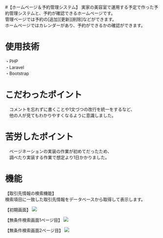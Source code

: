 #【ホームページ＆予約管理システム】
実家の美容室で運用する予定で作った予約管理システムと、予約が確認できるホームページです。<br>
管理ページでは予約の[追加][更新][削除]などができます。<br>
ホームページではカレンダーがあり、予約ができるかの確認ができます。<br>

# 使用技術
・PHP <br>
・Laravel <br>
・Bootstrap<br>

# こだわったポイント
　コメントを忘れずに書くことや1文づつの改行を統一をするなど、<br>
　他の人が見てもわかりやすくなるように意識しました。<br>

# 苦労したポイント
　ページネーションの実装の作業が初めてだったため、<br>
　調べたり実装する作業で想定より1日かかりました。<br>

# 機能
【取引先情報の検索機能】 <br>
検索項目に一致した取引先情報をデータベースから取得して表示します。


【初期画面】
![](images/torisikiski_toroku_shoki_gamen.PNG "")

【無条件検索画面1ページ目】
![](images/torisikiski_toroku_kensaku_mujoken.PNG "")

【無条件検索画面2ページ目】
![](images/torisikiski_toroku_kensaku_mujoken2.PNG "")
